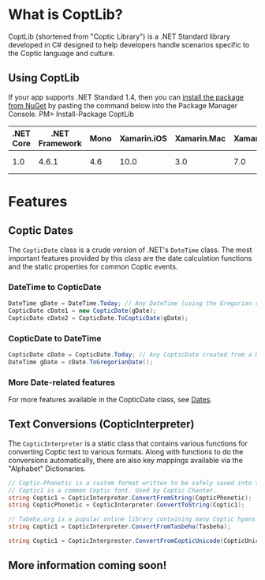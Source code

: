 # What is CoptLib?

CoptLib (shortened from "Coptic Library") is a .NET Standard library developed in C# designed to help developers handle scenarios specific to the Coptic language and culture.

## Using CoptLib
If your app supports .NET Standard 1.4, then you can [install the package from NuGet](https://www.nuget.org/packages/CoptLib) by pasting the command below into the Package Manager Console.
  PM> Install-Package CoptLib

| .NET Core | .NET Framework | Mono | Xamarin.iOS | Xamarin.Mac | Xamarin.Android | UWP    | Unity  | Windows 8/8.1/Phone |
|-----------|----------------|------|-------------|-------------|-----------------|--------|--------|---------------------|
| 1.0       | 4.6.1          | 4.6  | 10.0        | 3.0         | 7.0             | 10.0.0 | 2018.1 | Not Available       |

# Features
## Coptic Dates

The ```CopticDate``` class is a crude version of .NET's  ```DateTime``` class. The most important features provided by this class are the date calculation functions and the static properties for common Coptic events.

### DateTime to CopticDate
```csharp
DateTime gDate = DateTime.Today; // Any DateTime (using the Gregorian calendar) will work here
CopticDate cDate1 = new CopticDate(gDate);
CopticDate cDate2 = CopticDate.ToCopticDate(gDate);
```

### CopticDate to DateTime
```csharp
CopticDate cDate = CopticDate.Today; // Any CopticDate created from a DateTime object will work here
DateTime gDate = cDate.ToGregorianDate();
```

### More Date-related features
For more features available in the CopticDate class, see [Dates](https://www.github.com/yoshiask/CoptLib/master/Dates).

## Text Conversions (CopticInterpreter)

The ```CopticInterpreter``` is a static class that contains various functions for converting Coptic text to various formats. Along with functions to do the conversions automatically, there are also key mappings available via the "Alphabet" Dictionaries.

```csharp
// Coptic-Phonetic is a custom format written to be safely saved into text files (Including XML and JSON)
// Coptic1 is a common Coptic font. Used by Coptic Chanter.
string Coptic1 = CopticInterpreter.ConvertFromString(CopticPhonetic);
string CopticPhonetic = CopticInterpreter.ConvertToString(Coptic1);

// Tabeha.org is a popular online library containing many Coptic hymns and such. It uses the CS Avva Shenouda font.
string Coptic1 = CopticInterpreter.ConvertFromTasbeha(Tasbeha);

string Coptic1 = CopticInterprester.ConvertFromCopticUnicode(CopticUnicodeText);
```

## More information coming soon!
